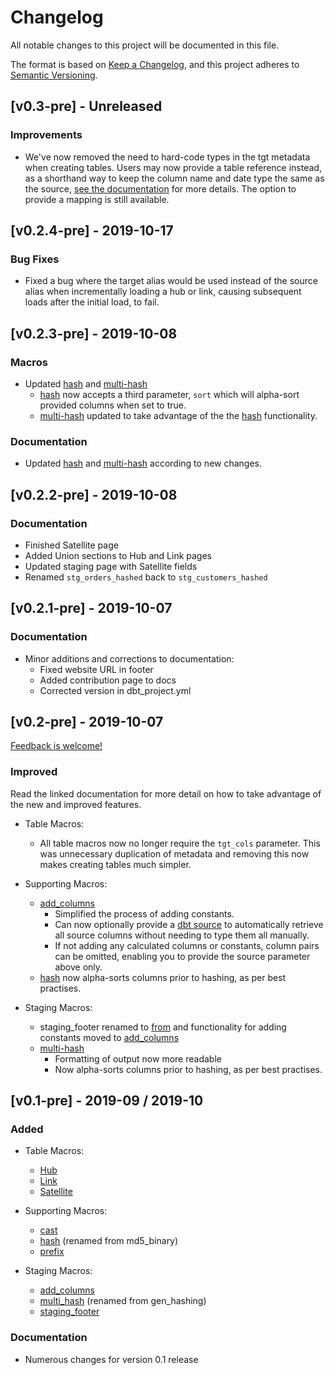 # Changelog
All notable changes to this project will be documented in this file.

The format is based on [Keep a Changelog](https://keepachangelog.com/en/1.0.0/),
and this project adheres to [Semantic Versioning](https://semver.org/spec/v2.0.0.html).

## [v0.3-pre] - Unreleased

### Improvements

- We've now removed the need to hard-code types in the tgt metadata when creating tables.
Users may now provide a table reference instead, as a shorthand way to keep the column name 
and date type the same as the source, [see the documentation](macros.md#using-a-source-reference-for-the-target-metadata) for more details.
The option to provide a mapping is still available.


## [v0.2.4-pre] - 2019-10-17

### Bug Fixes

- Fixed a bug where the target alias would be used instead of the source alias when incrementally loading a hub or link,
causing subsequent loads after the initial load, to fail.


## [v0.2.3-pre] - 2019-10-08

### Macros

- Updated [hash](macros.md#hash) and [multi-hash](macros.md#multi_hash)
    - [hash](macros.md#hash) now accepts a third parameter, ```sort```
    which will alpha-sort provided columns when set to true.
    - [multi-hash](macros.md#multi_hash) updated to take advantage of
    the the [hash](macros.md#hash) functionality.

### Documentation

- Updated [hash](macros.md#hash) and [multi-hash](macros.md#multi_hash) according to new changes.

## [v0.2.2-pre]  - 2019-10-08

### Documentation

- Finished Satellite page
- Added Union sections to Hub and Link pages
- Updated staging page with Satellite fields
- Renamed ```stg_orders_hashed``` back to ```stg_customers_hashed```

## [v0.2.1-pre] - 2019-10-07

### Documentation

- Minor additions and corrections to documentation:
    - Fixed website URL in footer
    - Added contribution page to docs
    - Corrected version in dbt_project.yml

## [v0.2-pre] - 2019-10-07

[Feedback is welcome!](https://github.com/Datavault-UK/dbtvault/issues)
 
### Improved
Read the linked documentation for more detail on how to take advantage of
the new and improved features.

- Table Macros:
    - All table macros now no longer require the ```tgt_cols``` parameter.
    This was unnecessary duplication of metadata and removing this now makes
    creating tables much simpler.
    
- Supporting Macros:
    - [add_columns](macros.md#add_columns)
        - Simplified the process of adding constants.
        - Can now optionally provide a [dbt source](https://docs.getdbt.com/docs/using-sources) to automatically
        retrieve all source columns without needing to type them all manually.
        - If not adding any calculated columns or constants, column pairs can be omitted, enabling you to provide the 
        source parameter above only.
    - [hash](macros.md#hash) now alpha-sorts columns prior to hashing, as
    per best practises. 
   
- Staging Macros:
    - staging_footer renamed to [from](macros.md#from) and functionality for adding constants moved to
    [add_columns](macros.md#add_columns)
    - [multi-hash](macros.md#multi_hash)
        - Formatting of output now more readable
        - Now alpha-sorts columns prior to hashing, as
          per best practises. 

## [v0.1-pre] - 2019-09 / 2019-10
### Added

- Table Macros:
    - [Hub](macros.md#hub_template)
    - [Link](macros.md#link_template)
    - [Satellite](macros.md#sat_template)

- Supporting Macros:
    - [cast](macros.md#cast)
    - [hash](macros.md#hash) (renamed from md5_binary)
    - [prefix](macros.md#prefix)

- Staging Macros:
    - [add_columns](macros.md#add_columns)
    - [multi_hash](macros.md#multi_hash) (renamed from gen_hashing)
    - [staging_footer](macros.md#staging_footer) 

### Documentation
   
- Numerous changes for version 0.1 release

